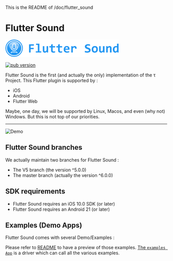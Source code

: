 This is the README of /doc/flutter_sound
# Flutter Sound

<img src="Logotype primary.png" width="70%" height="70%" />

<p align="left">
  <a href="https://canardoux.github.io/tau/book"><img alt="pub version" src="https://img.shields.io/pub/v/flauto.svg?style=flat-square"></a>
</p>

Flutter Sound is the first (and actually the only) implementation of the &tau; Project.
This Flutter plugin is supported by :
- iOS
- Android
- Flutter Web

Maybe, one day, we will be supported by Linux, Macos, and even (why not) Windows. But this is not top of our priorities.

------------------------------------------------------------------------------------------------------------------------------------

![Demo](https://user-images.githubusercontent.com/27461460/77531555-77c9ec00-6ed6-11ea-9813-320f943b08cc.gif)



## Flutter Sound branches

We actually maintain two branches for Flutter Sound :

- The V5 branch (the version ^5.0.0)
- The master branch (actually the version ^6.0.0)


## SDK requirements

- Flutter Sound requires an iOS 10.0 SDK (or later)
- Flutter Sound requires an Android 21 (or later)

## Examples (Demo Apps)

Flutter Sound comes with several Demo/Examples :

Please refer to [README](example/example.md) to have a preview of those examples.
[The `examples App`](https://github.com/Canardoux/tau/blob/master/flutter_sound/example/lib/main.dart) is a driver which can call all the various examples.


